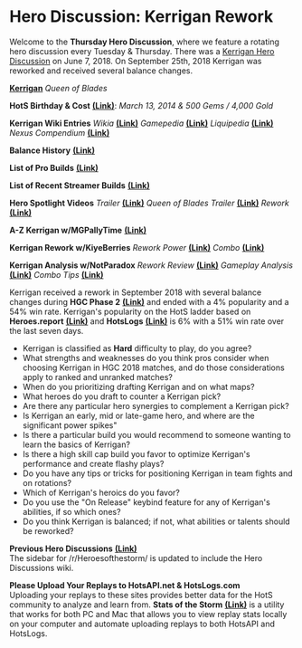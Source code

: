 # Hero Discussion: Kerrigan Rework  
  
Welcome to the **Thursday Hero Discussion**, where we feature a rotating hero discussion every Tuesday & Thursday.  There was a [Kerrigan Hero Discussion](https://www.reddit.com/r/heroesofthestorm/comments/8p8xb3/hero_discussion_kerrigan/) on June 7, 2018.  On September 25th, 2018 Kerrigan was reworked and received several balance changes.  


[**Kerrigan**](https://vignette.wikia.nocookie.net/heroesofthestorm/images/c/cc/Kerrigan_queen_of_blades_by_mr_jack.jpg/revision/latest/scale-to-width-down/350?cb=20180129120951) *Queen of Blades*

**HotS Birthday & Cost** [**(Link)**](https://heroesofthestorm.gamepedia.com/List_of_heroes_by_release_date): *March 13, 2014 & 500 Gems / 4,000 Gold*

**Kerrigan Wiki Entries** *Wikia* [**(Link)**](http://heroesofthestorm.wikia.com/wiki/Kerrigan) *Gamepedia* [**(Link)**](https://heroesofthestorm.gamepedia.com/Kerrigan) *Liquipedia* [**(Link)**](http://liquipedia.net/heroes/Kerrigan) *Nexus Compendium* [**(Link)**](http://nexuscompendium.com/hero.php?h=kerrigan)

**Balance History** [**(Link)**](https://heroespatchnotes.com/hero/kerrigan.html)

**List of Pro Builds** [**(Link)**](https://lerhond.pl/probuilds/kerrigan/)  

**List of Recent Streamer Builds** [**(Link)**](https://heroesshare.net/games/hero/28)  

**Hero Spotlight Videos** *Trailer* [**(Link)**](https://www.youtube.com/watch?v=YH9rEjS2O0w) *Queen of Blades Trailer* [**(Link)**](https://www.youtube.com/watch?v=6ibwra7mz4M) *Rework* [**(Link)**](https://www.youtube.com/watch?v=7LJ7HqH4sNk) 

**A-Z Kerrigan w/MGPallyTime** [**(Link)**](https://www.youtube.com/watch?v=QoPJmaJdEm4)  

**Kerrigan Rework w/KiyeBerries**  *Rework Power* [**(Link)**](https://www.youtube.com/watch?v=RvnEz_VGrqY) *Combo* [**(Link)**](https://www.youtube.com/watch?v=QDLdU7fMPy4)

**Kerrigan Analysis w/NotParadox** *Rework Review* [**(Link)**](https://www.youtube.com/watch?v=p8w5Q_kh70E) *Gameplay Analysis* [**(Link)**](https://www.youtube.com/watch?v=fU_et4ZMiC4) *Combo Tips* [**(Link)**](https://www.youtube.com/watch?v=xfFnMwV4Hvo) 

Kerrigan received a rework in September 2018 with several balance changes during **HGC Phase 2** [**(Link)**](https://masterleague.net/meta/heroes/?t=373&t=374&t=375&t=326&t=320&t=328&t=322&t=327&t=321&t=368&t=367&t=285&t=297&t=286&t=281&t=255&t=280&t=253&t=279&t=252) and ended with a 4% popularity and a 54% win rate.  Kerrigan's popularity on the HotS ladder based on **Heroes.report** [**(Link)**](https://heroes.report/heroes/Kerrigan) and **HotsLogs** [**(Link)**](https://www.hotslogs.com/Sitewide/HeroDetails?Hero=Kerrigan) is 6% with a 51% win rate over the last seven days.  
  
* Kerrigan is classified as **Hard** difficulty to play, do you agree?
* What strengths and weaknesses do you think pros consider when choosing Kerrigan in HGC 2018 matches, and do those considerations apply to ranked and unranked matches?
* When do you prioritizing drafting Kerrigan and on what maps?
* What heroes do you draft to counter a Kerrigan pick?
* Are there any particular hero synergies to complement a Kerrigan pick?
* Is Kerrigan an early, mid or late-game hero, and where are the significant power spikes"
* Is there a particular build you would recommend to someone wanting to learn the basics of Kerrigan?
* Is there a high skill cap build you favor to optimize Kerrigan's performance and create flashy plays?
* Do you have any tips or tricks for positioning Kerrigan in team fights and on rotations?
* Which of Kerrigan's heroics do you favor?  
* Do you use the "On Release" keybind feature for any of Kerrigan's abilities, if so which ones?
* Do you think Kerrigan is balanced; if not, what abilities or talents should be reworked?

**Previous Hero Discussions** [**(Link)**](https://www.reddit.com/r/heroesofthestorm/wiki/herodiscussions)  
The sidebar for /r/Heroesofthestorm/ is updated to include the Hero Discussions wiki.

**Please Upload Your Replays to HotsAPI.net & HotsLogs.com**  
Uploading your replays to these sites provides better data for the HotS community to analyze and learn from. **Stats of the Storm** [**(Link)**](https://ebshimizu.github.io/stats-of-the-storm/) is a utility that works for both PC and Mac that allows you to view replay stats locally on your computer and automate uploading replays to both HotsAPI and HotsLogs.